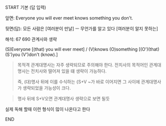 START
기본 (답 입력)

앞면:
Everyone you will ever meet knows something you don't.


뒷면(답):
모든 사람은 [여러분이 만날] ㅡ 무언가를 알고 있다 [여러분이 알지 못하는]


해석:
67 690 관계사와 생략

(S)Everyone [(that) you will ever meet] / (V)knows (O)something [(O')(that) (S')you (V')don't (know).]

> 목적격 관계대명사는 자주 생략되므로 주의해야 한다.
> 전치사의 목적어인 관계대명사는 전치사와 떨어져 있을 떄
> 생략이 가능하다.
> 
> 즉, (대)명사 뒤에 이를 수식하는 {S+V ~가 바로 이어지면 그 사이에
> 관계대명사가 생략되었을 가능성이 크다.

> 명사 뒤에 S+V오면 관계대명사 생략으로 보면 될듯

실제 독해 할때 이런 형식이 많이 나온다고 한다
<!--ID: 1695539144715-->
END
